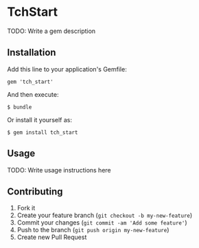 # TchStart

TODO: Write a gem description

## Installation

Add this line to your application's Gemfile:

    gem 'tch_start'

And then execute:

    $ bundle

Or install it yourself as:

    $ gem install tch_start

## Usage

TODO: Write usage instructions here

## Contributing

1. Fork it
2. Create your feature branch (`git checkout -b my-new-feature`)
3. Commit your changes (`git commit -am 'Add some feature'`)
4. Push to the branch (`git push origin my-new-feature`)
5. Create new Pull Request
